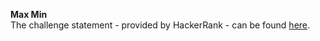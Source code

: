 **Max Min**
<br>
The challenge statement - provided by HackerRank -  can be found [here](src/main/resources/max-min.pdf).